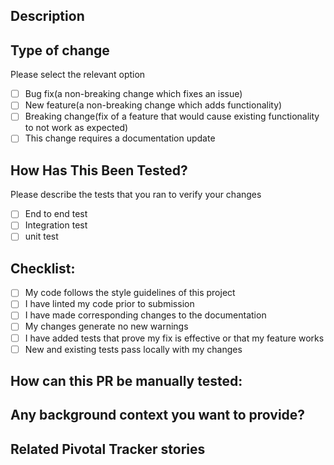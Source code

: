 ## Description ##
<!--- Tell us what this pull request does in the most simple to understand way  -->

## Type of change ##
Please select the relevant option
- [ ] Bug fix(a non-breaking change which fixes an issue)
- [ ] New feature(a non-breaking change which adds functionality)
- [ ] Breaking change(fix of a feature that would cause existing functionality to not work as expected)
- [ ] This change requires a documentation update

## How Has This Been Tested? ##
Please describe the tests that you ran to verify your changes
- [ ] End to end test
- [ ] Integration test
- [ ] unit test

## Checklist: ##
- [ ] My code follows the style guidelines of this project
- [ ] I have linted my code prior to submission
- [ ] I have made corresponding changes to the documentation
- [ ] My changes generate no new warnings
- [ ] I have added tests that prove my fix is effective or that my feature works
- [ ] New and existing tests pass locally with my changes

## How can this PR be manually tested: ##
<!-- Please describe steps to successfully test this work -->


## Any background context you want to provide? ##
<!-- Please any other information relevant to this work-->

## Related Pivotal Tracker stories ##
<!-- [<storyID>](<storyURL>) -->
